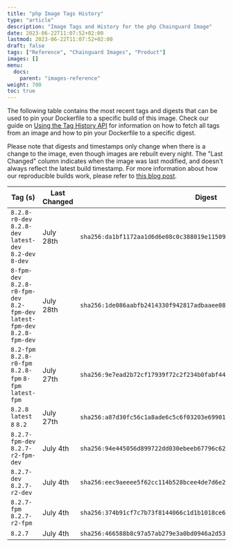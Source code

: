 ```yaml
---
title: "php Image Tags History"
type: "article"
description: "Image Tags and History for the php Chainguard Image"
date: 2023-06-22T11:07:52+02:00
lastmod: 2023-06-22T11:07:52+02:00
draft: false
tags: ["Reference", "Chainguard Images", "Product"]
images: []
menu:
  docs:
    parent: "images-reference"
weight: 700
toc: true
---
```


The following table contains the most recent tags and digests that can be used to pin your Dockerfile to a specific build of this image. Check our guide on [Using the Tag History API](/chainguard/chainguard-images/using-the-tag-history-api/) for information on how to fetch all tags from an image and how to pin your Dockerfile to a specific digest.

Please note that digests and timestamps only change when there is a change to the image, even though images are rebuilt every night. The "Last Changed" column indicates when the image was last modified, and doesn't always reflect the latest build timestamp. For more information about how our reproducible builds work, please refer to [this blog post](https://www.chainguard.dev/unchained/reproducing-chainguards-reproducible-image-builds).

| Tag (s)                                                                        | Last Changed | Digest                                                                    |
|--------------------------------------------------------------------------------|--------------|---------------------------------------------------------------------------|
|  `8.2.8-r0-dev` `8.2.8-dev` `latest-dev` `8.2-dev` `8-dev`                     | July 28th    | `sha256:da1bf1172aa1d6d6e08c0c388019e11509fcc39850b49258c23c7fb2935765fb` |
|  `8-fpm-dev` `8.2.8-r0-fpm-dev` `8.2-fpm-dev` `latest-fpm-dev` `8.2.8-fpm-dev` | July 28th    | `sha256:1de086aabfb2414330f942817adbaaee08d026907deac4929a03178d90b29e4a` |
|  `8.2-fpm` `8.2.8-r0-fpm` `8.2.8-fpm` `8-fpm` `latest-fpm`                     | July 27th    | `sha256:9e7ead2b72cf17939f72c2f234b0fabf440fc616f94ea39ab8f56b559d247900` |
|  `8.2.8` `latest` `8` `8.2`                                                    | July 27th    | `sha256:a87d30fc56c1a8ade6c5c6f03203e6990196822c31c33b4740fd8c7e696aade0` |
|  `8.2.7-fpm-dev` `8.2.7-r2-fpm-dev`                                            | July 4th     | `sha256:94e445056d899722dd030ebeeb67796c62d5d8905358699938b5ebffdfcfd06f` |
|  `8.2.7-dev` `8.2.7-r2-dev`                                                    | July 4th     | `sha256:eec9aeeee5f62cc114b528bcee4de7d6e2beca6fcc91428d325c1bab848ee11b` |
|  `8.2.7-fpm` `8.2.7-r2-fpm`                                                    | July 4th     | `sha256:374b91cf7c7b73f8144066c1d1b1018ce6e6f931cf4af625c3d9a8558600be71` |
|  `8.2.7`                                                                       | July 4th     | `sha256:466588b8c97a57ab279e3a0bd0946a2d5301f609d1aa4e70359c137275b362fb` |

